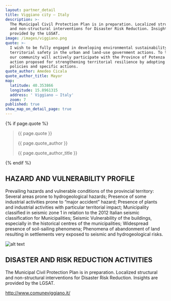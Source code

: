 ```yaml
---
layout: partner_detail
title: Viggiano city – Italy
description: >-
  The Municipal Civil Protection Plan is in preparation. Localized structural
  and non-structural interventions for Disaster Risk Reduction. Insights are
  provided by the LGSAT.
image: /images/viggiano.png
quote: >-
  I wish to be fully engaged in developing environmental sustainability and
  territorial safety in the urban and land-use government actions. To this aim,
  our community will actively participate with the Province of Potenza in the
  action proposed for strengthening territorial resilience by adopting local
  policies and specific actions.
quote_author: Amedeo Cicala
quote_author_title: Mayor
map:
  latitude: 40.353866
  longitude: 15.8961315
  address: ' Viggiano – Italy'
  zoom: 7
published: true
show_map_on_detail_page: true
---
```


{% if page.quote %}
<section class="testimonial">
		<div class="container flex">
			<div class="testimonial-block">
				<blockquote>
					<p class="editable">{{ page.quote }}</p>
					<p class="profile_author">{{ page.quote_author }}</p>
					<p>{{ page.quote_author_title }}</p>
				</blockquote>
			</div>
		</div>
	</section>
{% endif %}

## HAZARD AND VULNERABILITY PROFILE 
Prevailing hazards and vulnerable conditions of the provincial territory: Several areas prone to hydrogeological hazards; Presence of some industrial activities prone to “major accident” hazard; Presence of plants and industrial activities with particular territorial impact; Municipality classified in seismic zone 1 in relation to the 2012 Italian seismic classification for Municipalities; Seismic Vulnerability of the buildings, especially in the historical centres of the municipalities; Widespread presence of soil-sailing phenomena; Phenomena of abandonment of land resulting in settlements very exposed to seismic and hydrogeological risks.

![alt text](/images/viggiano.png "Viggiano – Italy")

## DISASTER AND RISK REDUCTION ACTIVITIES 
The Municipal Civil Protection Plan is in preparation. Localized structural and non-structural interventions for Disaster Risk Reduction. Insights are provided by the LGSAT.

http://www.comuneviggiano.it/
